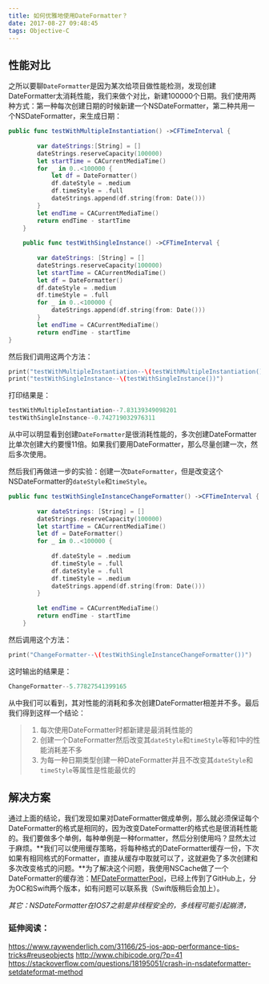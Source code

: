 ```yaml
---
title: 如何优雅地使用DateFormatter？
date: 2017-08-27 09:48:45
tags: Objective-C
---
```


## 性能对比

之所以要聊`DateFormatter`是因为某次给项目做性能检测，发现创建DateFormatter太消耗性能，我们来做个对比，新建100000个日期。我们使用两种方式：第一种每次创建日期的时候新建一个NSDateFormatter，第二种共用一个NSDateFormatter，来生成日期：

```swift
public func testWithMultipleInstantiation() ->CFTimeInterval {
    
        var dateStrings:[String] = []
        dateStrings.reserveCapacity(100000)
        let startTime = CACurrentMediaTime()
        for _ in 0..<100000 {
            let df = DateFormatter()
            df.dateStyle = .medium
            df.timeStyle = .full
            dateStrings.append(df.string(from: Date()))
        }
        let endTime = CACurrentMediaTime()
        return endTime - startTime
    }
    
    public func testWithSingleInstance() ->CFTimeInterval {
    
        var dateStrings: [String] = []
        dateStrings.reserveCapacity(100000)
        let startTime = CACurrentMediaTime()
        let df = DateFormatter()
        df.dateStyle = .medium
        df.timeStyle = .full
        for _ in 0..<100000 {
            dateStrings.append(df.string(from: Date()))   
        }   
        let endTime = CACurrentMediaTime()
        return endTime - startTime
}
```

然后我们调用这两个方法：
     
```swift
print("testWithMultipleInstantiation--\(testWithMultipleInstantiation())")
print("testWithSingleInstance--\(testWithSingleInstance())")
```

打印结果是：
            
```swift
testWithMultipleInstantiation--7.83139349098201
testWithSingleInstance--0.742719032976311
```

从中可以明显看到创建`DateFormatter`是很消耗性能的，多次创建DateFormatter比单次创建大约要慢11倍。如果我们要用DateFormatter，那么尽量创建一次，然后多次使用。

然后我们再做进一步的实验：创建一次`DateFormatter`，但是改变这个NSDateFormatter的`dateStyle`和`timeStyle`。

```swift
public func testWithSingleInstanceChangeFormatter() ->CFTimeInterval {
        
        var dateStrings: [String] = []
        dateStrings.reserveCapacity(100000)
        let startTime = CACurrentMediaTime()
        let df = DateFormatter()
        for _ in 0..<100000 {
            
            df.dateStyle = .medium
            df.timeStyle = .full
            df.dateStyle = .full
            df.timeStyle = .medium
            dateStrings.append(df.string(from: Date()))
        }
        
        let endTime = CACurrentMediaTime()
        return endTime - startTime
    }
```

然后调用这个方法：

```swift
print("ChangeFormatter--\(testWithSingleInstanceChangeFormatter())")
```

这时输出的结果是：

```swift
ChangeFormatter--5.77827541399165
```

从中我们可以看到，其对性能的消耗和多次创建DateFormatter相差并不多。最后我们得到这样一个结论：

> 1. 每次使用DateFormatter时都新建是最消耗性能的
> 2. 创建一个DateFormatter然后改变其`dateStyle`和`timeStyle`等和1中的性能消耗差不多
> 3. 为每一种日期类型创建一种DateFormatter并且不改变其`dateStyle`和`timeStyle`等属性是性能最优的

## 解决方案

通过上面的结论，我们发现如果对DateFormatter做成单例，那么就必须保证每个DateFormatter的格式是相同的，因为改变DateFormatter的格式也是很消耗性能的。我们要做多个单例，每种单例是一种formatter，然后分别使用吗？显然太过于麻烦。**我们可以使用缓存策略，将每种格式的DateFormatter缓存一份，下次如果有相同格式的Formatter，直接从缓存中取就可以了，这就避免了多次创建和多次改变格式的问题。**为了解决这个问题，我使用NSCache做了一个DateFormatter的缓存池：[MFDateFormatterPool](https://github.com/MikeFighting/MFDateFormatterPool)，已经上传到了GitHub上，分为OC和Swift两个版本，如有问题可以联系我（Swift版稍后会加上）。

*其它：NSDateFormatter在IOS7之前是非线程安全的，多线程可能引起崩溃，*

### 延伸阅读： 

https://www.raywenderlich.com/31166/25-ios-app-performance-tips-tricks#reuseobjects
http://www.chibicode.org/?p=41
https://stackoverflow.com/questions/18195051/crash-in-nsdateformatter-setdateformat-method



